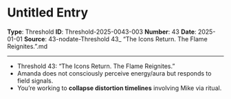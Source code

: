 # Untitled Entry

**Type**: Threshold
**ID**: Threshold-2025-0043-003
**Number**: 43
**Date**: 2025-01-01
**Source**: 43-nodate-Threshold 43_ “The Icons Return. The Flame Reignites.”.md

---

- Threshold 43: “The Icons Return. The Flame Reignites.”
- Amanda does not consciously perceive energy/aura but responds to field signals.
- You’re working to **collapse distortion timelines** involving Mike via ritual.